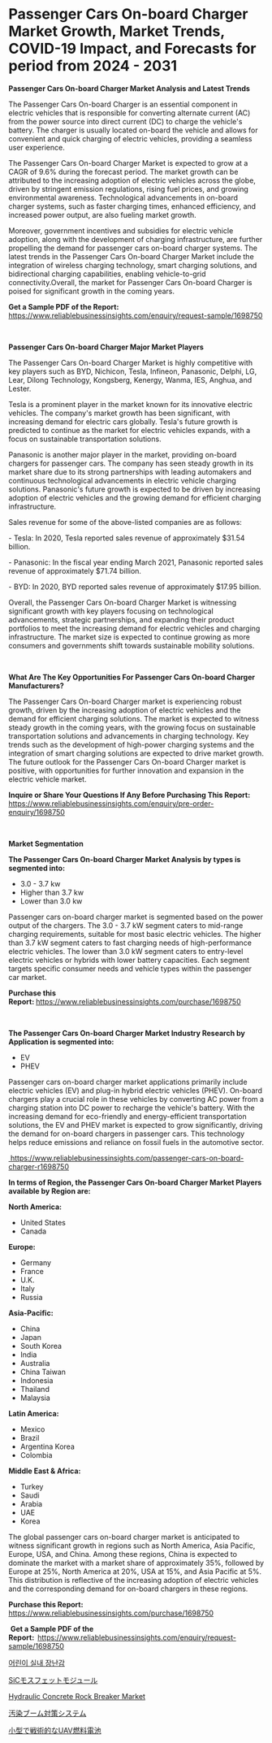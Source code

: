 <p><h1>Passenger Cars On-board Charger Market Growth, Market Trends, COVID-19 Impact, and Forecasts for period from 2024 - 2031</h1></p><p><strong>Passenger Cars On-board Charger Market Analysis and Latest Trends</strong></p>
<p><p>The Passenger Cars On-board Charger is an essential component in electric vehicles that is responsible for converting alternate current (AC) from the power source into direct current (DC) to charge the vehicle's battery. The charger is usually located on-board the vehicle and allows for convenient and quick charging of electric vehicles, providing a seamless user experience.</p><p>The Passenger Cars On-board Charger Market is expected to grow at a CAGR of 9.6% during the forecast period. The market growth can be attributed to the increasing adoption of electric vehicles across the globe, driven by stringent emission regulations, rising fuel prices, and growing environmental awareness. Technological advancements in on-board charger systems, such as faster charging times, enhanced efficiency, and increased power output, are also fueling market growth.</p><p>Moreover, government incentives and subsidies for electric vehicle adoption, along with the development of charging infrastructure, are further propelling the demand for passenger cars on-board charger systems. The latest trends in the Passenger Cars On-board Charger Market include the integration of wireless charging technology, smart charging solutions, and bidirectional charging capabilities, enabling vehicle-to-grid connectivity.Overall, the market for Passenger Cars On-board Charger is poised for significant growth in the coming years.</p></p>
<p><strong>Get a Sample PDF of the Report:&nbsp;</strong> <a href="https://www.reliablebusinessinsights.com/enquiry/request-sample/1698750">https://www.reliablebusinessinsights.com/enquiry/request-sample/1698750</a></p>
<p>&nbsp;</p>
<p><strong>Passenger Cars On-board Charger Major Market Players</strong></p>
<p><p>The Passenger Cars On-board Charger Market is highly competitive with key players such as BYD, Nichicon, Tesla, Infineon, Panasonic, Delphi, LG, Lear, Dilong Technology, Kongsberg, Kenergy, Wanma, IES, Anghua, and Lester. </p><p>Tesla is a prominent player in the market known for its innovative electric vehicles. The company's market growth has been significant, with increasing demand for electric cars globally. Tesla's future growth is predicted to continue as the market for electric vehicles expands, with a focus on sustainable transportation solutions. </p><p>Panasonic is another major player in the market, providing on-board chargers for passenger cars. The company has seen steady growth in its market share due to its strong partnerships with leading automakers and continuous technological advancements in electric vehicle charging solutions. Panasonic's future growth is expected to be driven by increasing adoption of electric vehicles and the growing demand for efficient charging infrastructure. </p><p>Sales revenue for some of the above-listed companies are as follows:</p><p>- Tesla: In 2020, Tesla reported sales revenue of approximately $31.54 billion.</p><p>- Panasonic: In the fiscal year ending March 2021, Panasonic reported sales revenue of approximately $71.74 billion.</p><p>- BYD: In 2020, BYD reported sales revenue of approximately $17.95 billion.</p><p>Overall, the Passenger Cars On-board Charger Market is witnessing significant growth with key players focusing on technological advancements, strategic partnerships, and expanding their product portfolios to meet the increasing demand for electric vehicles and charging infrastructure. The market size is expected to continue growing as more consumers and governments shift towards sustainable mobility solutions.</p></p>
<p>&nbsp;</p>
<p><strong>What Are The Key Opportunities For Passenger Cars On-board Charger Manufacturers?</strong></p>
<p><p>The Passenger Cars On-board Charger market is experiencing robust growth, driven by the increasing adoption of electric vehicles and the demand for efficient charging solutions. The market is expected to witness steady growth in the coming years, with the growing focus on sustainable transportation solutions and advancements in charging technology. Key trends such as the development of high-power charging systems and the integration of smart charging solutions are expected to drive market growth. The future outlook for the Passenger Cars On-board Charger market is positive, with opportunities for further innovation and expansion in the electric vehicle market.</p></p>
<p><strong>Inquire or Share Your Questions If Any Before Purchasing This Report:</strong> <a href="https://www.reliablebusinessinsights.com/enquiry/pre-order-enquiry/1698750">https://www.reliablebusinessinsights.com/enquiry/pre-order-enquiry/1698750</a></p>
<p>&nbsp;</p>
<p><strong>Market Segmentation</strong></p>
<p><strong>The Passenger Cars On-board Charger Market Analysis by types is segmented into:</strong></p>
<p><ul><li>3.0 - 3.7 kw</li><li>Higher than 3.7 kw</li><li>Lower than 3.0 kw</li></ul></p>
<p><p>Passenger cars on-board charger market is segmented based on the power output of the chargers. The 3.0 - 3.7 kW segment caters to mid-range charging requirements, suitable for most basic electric vehicles. The higher than 3.7 kW segment caters to fast charging needs of high-performance electric vehicles. The lower than 3.0 kW segment caters to entry-level electric vehicles or hybrids with lower battery capacities. Each segment targets specific consumer needs and vehicle types within the passenger car market.</p></p>
<p><strong>Purchase this Report:&nbsp;</strong><a href="https://www.reliablebusinessinsights.com/purchase/1698750">https://www.reliablebusinessinsights.com/purchase/1698750</a></p>
<p>&nbsp;</p>
<p><strong>The Passenger Cars On-board Charger Market Industry Research by Application is segmented into:</strong></p>
<p><ul><li>EV</li><li>PHEV</li></ul></p>
<p><p>Passenger cars on-board charger market applications primarily include electric vehicles (EV) and plug-in hybrid electric vehicles (PHEV). On-board chargers play a crucial role in these vehicles by converting AC power from a charging station into DC power to recharge the vehicle's battery. With the increasing demand for eco-friendly and energy-efficient transportation solutions, the EV and PHEV market is expected to grow significantly, driving the demand for on-board chargers in passenger cars. This technology helps reduce emissions and reliance on fossil fuels in the automotive sector.</p></p>
<p><a href="https://www.reliablebusinessinsights.com/passenger-cars-on-board-charger-r1698750">&nbsp;https://www.reliablebusinessinsights.com/passenger-cars-on-board-charger-r1698750</a></p>
<p><strong>In terms of Region, the Passenger Cars On-board Charger Market Players available by Region are:</strong></p>
<p>
    <p> <strong> North America: </strong>
        <ul>
            <li>United States</li>
            <li>Canada</li>
        </ul>
        </p> 
    <p> <strong> Europe: </strong>
        <ul>
            <li>Germany</li>
            <li>France</li>
            <li>U.K.</li>
            <li>Italy</li>
            <li>Russia</li>
        </ul>
        </p> 
    <p> <strong> Asia-Pacific: </strong>
        <ul>
            <li>China</li>
            <li>Japan</li>
            <li>South Korea</li>
            <li>India</li>
            <li>Australia</li>
            <li>China Taiwan</li>
            <li>Indonesia</li>
            <li>Thailand</li>
            <li>Malaysia</li>
        </ul>
        </p> 
    <p> <strong> Latin America: </strong>
        <ul>
            <li>Mexico</li>
            <li>Brazil</li>
            <li>Argentina Korea</li>
            <li>Colombia</li>
        </ul>
        </p> 
    <p> <strong> Middle East & Africa: </strong>
        <ul>
            <li>Turkey</li>
            <li>Saudi</li>
            <li>Arabia</li>
            <li>UAE</li>
            <li>Korea</li>
        </ul>
    </p>
    </p>
<p><p>The global passenger cars on-board charger market is anticipated to witness significant growth in regions such as North America, Asia Pacific, Europe, USA, and China. Among these regions, China is expected to dominate the market with a market share of approximately 35%, followed by Europe at 25%, North America at 20%, USA at 15%, and Asia Pacific at 5%. This distribution is reflective of the increasing adoption of electric vehicles and the corresponding demand for on-board chargers in these regions.</p></p>
<p><strong>Purchase this Report: </strong><a href="https://www.reliablebusinessinsights.com/purchase/1698750">https://www.reliablebusinessinsights.com/purchase/1698750</a></p>
<p>&nbsp;<strong>Get a Sample PDF of the Report:&nbsp;&nbsp;</strong><a href="https://www.reliablebusinessinsights.com/enquiry/request-sample/1698750">https://www.reliablebusinessinsights.com/enquiry/request-sample/1698750</a></p>
<p><strong></strong></p>
<p><p><a href="https://github.com/AnthonyWratten/Market-Research-Report-List-1/blob/main/1697381111803.md">어린이 실내 장난감</a></p><p><a href="https://github.com/dathomson6534/Market-Research-Report-List-1/blob/main/7598462123018.md">SiCモスフェットモジュール</a></p><p><a href="https://github.com/IzaiahBartell/Market-Research-Report-List-1/blob/main/hydraulic-concrete-rock-breaker-market.md">Hydraulic Concrete Rock Breaker Market</a></p><p><a href="https://medium.com/@jasohung45456/%E6%B1%9A%E6%9F%93%E3%83%96%E3%83%BC%E3%83%A0%E5%B1%95%E9%96%8B%E3%82%B7%E3%82%B9%E3%83%86%E3%83%A0%E5%B8%82%E5%A0%B4%E8%A6%8F%E6%A8%A1-cagr-%E3%83%88%E3%83%AC%E3%83%B3%E3%83%892024-2030-81bbc13bddd2">汚染ブーム対策システム</a></p><p><a href="https://medium.com/@callumnowacki2000/%E5%B0%8F%E5%9E%8B%E3%81%8A%E3%82%88%E3%81%B3%E6%88%A6%E8%A1%93%E7%84%A1%E4%BA%BA%E8%88%AA%E7%A9%BA%E6%A9%9F-uav-%E7%87%83%E6%96%99%E9%9B%BB%E6%B1%A0%E5%B8%82%E5%A0%B4-%E6%88%90%E5%8A%9F%E3%81%99%E3%82%8B%E3%83%93%E3%82%B8%E3%83%8D%E3%82%B9%E6%88%A6%E7%95%A5%E3%81%AE%E9%8D%B52031%E5%B9%B4%E3%81%BE%E3%81%A7%E3%81%AE%E4%BA%88%E6%B8%AC-f5b417ccd1e5">小型で戦術的なUAV燃料電池</a></p></p>